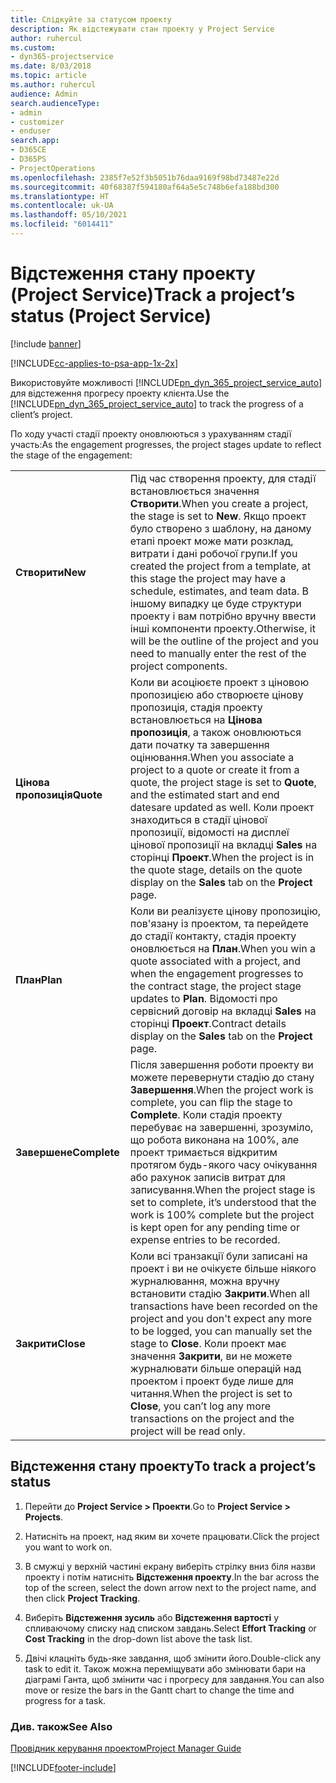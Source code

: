 ```yaml
---
title: Слідкуйте за статусом проекту
description: Як відстежувати стан проекту у Project Service
author: ruhercul
ms.custom:
- dyn365-projectservice
ms.date: 8/03/2018
ms.topic: article
ms.author: ruhercul
audience: Admin
search.audienceType:
- admin
- customizer
- enduser
search.app:
- D365CE
- D365PS
- ProjectOperations
ms.openlocfilehash: 2385f7e52f3b5051b76daa9169f98bd73487e22d
ms.sourcegitcommit: 40f68387f594180af64a5e5c748b6efa188bd300
ms.translationtype: HT
ms.contentlocale: uk-UA
ms.lasthandoff: 05/10/2021
ms.locfileid: "6014411"
---
```

# <a name="track-a-projects-status-project-service"></a><span data-ttu-id="d6242-103">Відстеження стану проекту (Project Service)</span><span class="sxs-lookup"><span data-stu-id="d6242-103">Track a project’s status (Project Service)</span></span>

[!include [banner](../includes/psa-now-project-operations.md)]

[!INCLUDE[cc-applies-to-psa-app-1x-2x](../includes/cc-applies-to-psa-app-1x-2x.md)]

<span data-ttu-id="d6242-104">Використовуйте можливості [!INCLUDE[pn_dyn_365_project_service_auto](../includes/pn-dyn-365-project-service-auto.md)] для відстеження прогресу проекту клієнта.</span><span class="sxs-lookup"><span data-stu-id="d6242-104">Use the [!INCLUDE[pn_dyn_365_project_service_auto](../includes/pn-dyn-365-project-service-auto.md)] to track the progress of a client’s project.</span></span>  

<span data-ttu-id="d6242-105">По ходу участі стадії проекту оновлюються з урахуванням стадії участь:</span><span class="sxs-lookup"><span data-stu-id="d6242-105">As the engagement progresses, the project stages update to reflect the stage of the engagement:</span></span>  


|              |                                                                                                                                                                                                                                                                                                  |
|--------------|--------------------------------------------------------------------------------------------------------------------------------------------------------------------------------------------------------------------------------------------------------------------------------------------------|
|   <span data-ttu-id="d6242-106">**Створити**</span><span class="sxs-lookup"><span data-stu-id="d6242-106">**New**</span></span>    | <span data-ttu-id="d6242-107">Під час створення проекту, для стадії встановлюється значення **Створити**.</span><span class="sxs-lookup"><span data-stu-id="d6242-107">When you create a project, the stage is set to **New**.</span></span> <span data-ttu-id="d6242-108">Якщо проект було створено з шаблону, на даному етапі проект може мати розклад, витрати і дані робочої групи.</span><span class="sxs-lookup"><span data-stu-id="d6242-108">If you created the project from a template, at this stage the project may have a schedule, estimates, and team data.</span></span> <span data-ttu-id="d6242-109">В іншому випадку це буде структури проекту і вам потрібно вручну ввести інші компоненти проекту.</span><span class="sxs-lookup"><span data-stu-id="d6242-109">Otherwise, it will be the outline of the project and you need to manually enter the rest of the project components.</span></span> |
|  <span data-ttu-id="d6242-110">**Цінова пропозиція**</span><span class="sxs-lookup"><span data-stu-id="d6242-110">**Quote**</span></span>   |      <span data-ttu-id="d6242-111">Коли ви асоціюєте проект з ціновою пропозицією або створюєте цінову пропозиція, стадія проекту встановлюється на **Цінова пропозиція**, а також оновлюються дати початку та завершення оцінювання.</span><span class="sxs-lookup"><span data-stu-id="d6242-111">When you associate a project to a quote or create it from a quote, the project stage is set to **Quote**, and the estimated start and end datesare updated as well.</span></span> <span data-ttu-id="d6242-112">Коли проект знаходиться в стадії цінової пропозиції, відомості на дисплеї цінової пропозиції на вкладці **Sales** на сторінці **Проект**.</span><span class="sxs-lookup"><span data-stu-id="d6242-112">When the project is in the quote stage, details on the quote display on the **Sales** tab on the **Project** page.</span></span>      |
|   <span data-ttu-id="d6242-113">**План**</span><span class="sxs-lookup"><span data-stu-id="d6242-113">**Plan**</span></span>   |                                     <span data-ttu-id="d6242-114">Коли ви реалізуєте цінову пропозицію, пов'язану із проектом, та перейдете до стадії контакту, стадія проекту оновлюється на **План**.</span><span class="sxs-lookup"><span data-stu-id="d6242-114">When you win a quote associated with a project, and when the engagement progresses to the contract stage, the project stage updates to **Plan**.</span></span> <span data-ttu-id="d6242-115">Відомості про сервісний договір на вкладці **Sales** на сторінці **Проект**.</span><span class="sxs-lookup"><span data-stu-id="d6242-115">Contract details display on the **Sales** tab on the **Project** page.</span></span>                                      |
| <span data-ttu-id="d6242-116">**Завершене**</span><span class="sxs-lookup"><span data-stu-id="d6242-116">**Complete**</span></span> |                    <span data-ttu-id="d6242-117">Після завершення роботи проекту ви можете перевернути стадію до стану **Завершення**.</span><span class="sxs-lookup"><span data-stu-id="d6242-117">When the project work is complete, you can flip the stage to **Complete**.</span></span> <span data-ttu-id="d6242-118">Коли стадія проекту перебуває на завершенні, зрозуміло, що робота виконана на 100%, але проект тримається відкритим протягом будь-якого часу очікування або рахунок записів витрат для записування.</span><span class="sxs-lookup"><span data-stu-id="d6242-118">When the project stage is set to complete, it’s understood that the work is 100% complete but the project is kept open for any pending time or expense entries to be recorded.</span></span>                     |
|  <span data-ttu-id="d6242-119">**Закрити**</span><span class="sxs-lookup"><span data-stu-id="d6242-119">**Close**</span></span>   |           <span data-ttu-id="d6242-120">Коли всі транзакції були записані на проект і ви не очікуєте більше ніякого журналювання, можна вручну встановити стадію **Закрити**.</span><span class="sxs-lookup"><span data-stu-id="d6242-120">When all transactions have been recorded on the project and you don't expect any more to be logged, you can manually set the stage to **Close**.</span></span> <span data-ttu-id="d6242-121">Коли проект має значення **Закрити**, ви не можете журналювати більше операцій над проектом і проект буде лише для читання.</span><span class="sxs-lookup"><span data-stu-id="d6242-121">When the project is set to **Close**, you can’t log any more transactions on the project and the project will be read only.</span></span>           |

## <a name="to-track-a-projects-status"></a><span data-ttu-id="d6242-122">Відстеження стану проекту</span><span class="sxs-lookup"><span data-stu-id="d6242-122">To track a project’s status</span></span>  

1.  <span data-ttu-id="d6242-123">Перейти до **Project Service > Проекти**.</span><span class="sxs-lookup"><span data-stu-id="d6242-123">Go to **Project Service > Projects**.</span></span>  

2.  <span data-ttu-id="d6242-124">Натисніть на проект, над яким ви хочете працювати.</span><span class="sxs-lookup"><span data-stu-id="d6242-124">Click the project you want to work on.</span></span>  

3.  <span data-ttu-id="d6242-125">В смужці у верхній частині екрану виберіть стрілку вниз біля назви проекту і потім натисніть **Відстеження проекту**.</span><span class="sxs-lookup"><span data-stu-id="d6242-125">In the bar across the top of the screen, select the down arrow next to the project name, and then click **Project Tracking**.</span></span>  

4.  <span data-ttu-id="d6242-126">Виберіть **Відстеження зусиль** або **Відстеження вартості** у спливаючому списку над списком завдань.</span><span class="sxs-lookup"><span data-stu-id="d6242-126">Select **Effort Tracking** or **Cost Tracking** in the drop-down list above the task list.</span></span>  

5.  <span data-ttu-id="d6242-127">Двічі клацніть будь-яке завдання, щоб змінити його.</span><span class="sxs-lookup"><span data-stu-id="d6242-127">Double-click any task to edit it.</span></span> <span data-ttu-id="d6242-128">Також можна переміщувати або змінювати бари на діаграмі Ганта, щоб змінити час і прогресу для завдання.</span><span class="sxs-lookup"><span data-stu-id="d6242-128">You can also move or resize the bars in the Gantt chart to change the time and progress for a task.</span></span>  

### <a name="see-also"></a><span data-ttu-id="d6242-129">Див. також</span><span class="sxs-lookup"><span data-stu-id="d6242-129">See Also</span></span>  
 [<span data-ttu-id="d6242-130">Провідник керування проектом</span><span class="sxs-lookup"><span data-stu-id="d6242-130">Project Manager Guide</span></span>](../psa/project-manager-guide.md)


[!INCLUDE[footer-include](../includes/footer-banner.md)]